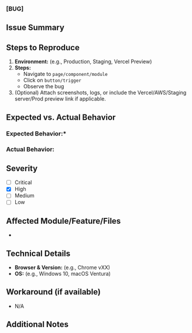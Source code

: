 ### [BUG]
## Issue Summary  
<!-- Briefly describe the bug (e.g., "Login button unresponsive on mobile devices") -->

## Steps to Reproduce  
1. **Environment:** (e.g., Production, Staging, Vercel Preview)  
2. **Steps:**  
   - Navigate to `page/component/module`  
   - Click on `button/trigger`  
   - Observe the bug  
3. (Optional) Attach screenshots, logs, or include the Vercel/AWS/Staging server/Prod preview link if applicable.

## Expected vs. Actual Behavior  
### Expected Behavior:*
  <!-- Describe what should happen -->
### Actual Behavior:  
  <!-- Describe what is happening -->

## Severity  
- [ ] Critical
- [x] High
- [ ] Medium
- [ ] Low

## Affected Module/Feature/Files
- 

## Technical Details
- **Browser & Version:** (e.g., Chrome vXX)
- **OS:** (e.g., Windows 10, macOS Ventura)


## Workaround (if available)
- N/A


## Additional Notes  
<!-- Any other details, potential causes, or references to related issues -->
